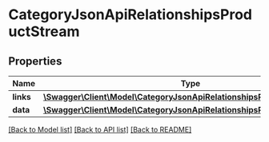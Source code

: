 # CategoryJsonApiRelationshipsProductStream

## Properties
Name | Type | Description | Notes
------------ | ------------- | ------------- | -------------
**links** | [**\Swagger\Client\Model\CategoryJsonApiRelationshipsProductStreamLinks**](CategoryJsonApiRelationshipsProductStreamLinks.md) |  | [optional] 
**data** | [**\Swagger\Client\Model\CategoryJsonApiRelationshipsProductStreamData**](CategoryJsonApiRelationshipsProductStreamData.md) |  | [optional] 

[[Back to Model list]](../../README.md#documentation-for-models) [[Back to API list]](../../README.md#documentation-for-api-endpoints) [[Back to README]](../../README.md)

